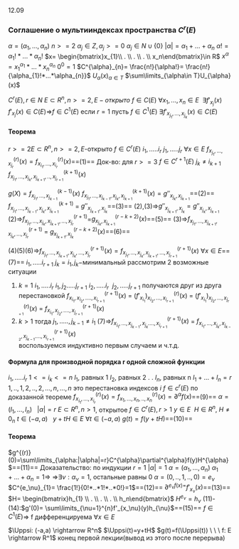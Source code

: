 12.09
### Соглашение о мультииндексах пространства $C^r(E)$

$\alpha=(\alpha_1,...,\alpha_n)$
$n>=2$  $\alpha_{j}\in Z,\alpha_{j}>=0$
$\alpha_{j}\in N \cup \{0\}$
$|\alpha|=\alpha_1+...+\alpha_n$
$\alpha!=\alpha_{1}!*...*\alpha_{n}!$
$x= \begin{bmatrix}x_{1}\\ . \\ . \\ . \\ x_n\end{bmatrix}\in R$
$x^{\alpha}=x_{1}^{\alpha_1}*...*x_{n}^{\alpha_{n}}$
$0^0=1$
$C^{\alpha}_{n}= \frac{n!}{\alpha!}= \frac{n!}{\alpha_{1}!*...*\alpha_{n}}$
${U_{\alpha}(x)}_{\alpha\in T}$
$\sum\limits_{\alpha\in T}U_{\alpha}(x)$

$C^{r}(E),r\in N$      $E\subset R^n,n>=2,E-открыто$
$f \in C(E)$     $\forall x_1,...,x_{n}\in E  \ \ \exists f'_{x_j}(x)$
$f'_{x_{j}}(x)\in C(E)$=>$f\in C^1(E)$
если $r=1$
пусть $f\in C^1(E)$
$\exists f'_{x_{j_1},...,x_{j_{k}}}(x)\in C(E)$

#### Теорема
$r>=2 E\subset R^n,n>=2,E$-открыто
$f\in C^r(E)$
$i_1,.....i_r$     $j_1,.....j_r$
$\forall x\in E$   $f^{(r)}_{x_{j_1},...,x_{j_{r}}}(x)=f^{(r)}_{x_{i_1},...,x_{i_{r}}}(x)$==(1)==
Док-во:
для $r>=3$
$f\in C^{r+1}(E)$
$j_{k}\ne i_{k+1}$
$f^{(k+1)}_{x_{j_1},...,x_{j_{k}},x_{j_{k+1}},..,x_{j_{r+1}}}(x)$

$g(X)=f^{(k-1)}_{x_{j_1},...,x_{j_{k-1}}}(x)$
$f^{(k+1)}_{x_{j_1},...,x_{j_{k-1}},x_{j_{k}},x_{j_{k+1}}}(x)=g''_{x_{j_{k}},x_{j_{k+1}}}$==(2)==
$f^{(k+1)}_{x_{j_1},...,x_{j_{k-1}},x_{j_{k}},x_{j_{k+1}}}$ = $g''_{x_{j_{k+1}},x_{j_{k}}}$==(3)==
(2),(3)=>$g''_{x_{j_{k+1}},x_{j_{k}}}=g''_{x_{j_{k}},x_{j_{k+1}}}$
(2)=>$f^{(r+1)}_{x_{j_1},...,x_{j_{k}},x_{j_{k+1}},...,x_{j_{r}}}$=$g^{(r-k+2)}_{x_{j_{k}},x_{j_{k+1}}}(x)$==(5)==
(3)=>$f^{(r+1)}_{x_{j_1},...,x_{j_{k+1}},x_{j_{k}},...,x_{j_{r}}}$ = $g^{(r-k+2)}_{x_{j_{k+1}},x_{j_{k}}}(x)$==(6)==

(4)(5)(6)=>$f^{(r+1)}_{x_{j_1},...,x_{j_{k+1}},x_{j_{k}},...,x_{j_{r}}}(x)=f^{(r+1)}_{x_{j_1},...,x_{j_{k}},x_{j_{k+1}},...,x_{j_{r+1}}}(x)$ $\forall x\in E$==(7)==
$i_1,.....i_{r+1}$    $j_k=i_1,j_k-$минимальный
рассмотрим 2 возможные ситуации
1. $k=1$
$i_1,.....i_r$
$i_1,j_2.....j_{r+1}$
$i_2,.....i_{r}\ \ j_2,.....j_{r+1}$ получаются друг из друга перестановкой
$f^{(r+1)}_{x_{i_1},x_{i_{2}},....,x_{i_{r+1}}}(x)$ = $(f'_{x_{i_1}})^{(r)}_{x_{i_2},...,x_{i_{r+1}}}(x)$ = $(f'_{x_{i_1}})^{(r)}_{x_{j_2},...,x_{j_{r+1}}}(x)$ = $f^{(r+1)}_{x_{i_1},x_{j_{2}},....,x_{j_{r+1}}}(x)$
2. $k>1$
тогда $j_1,.....,j_{k-1}\ne i_1$
(7)=>$f^{(r+1)}_{x_{i_1},...,x_{j_{k-1}},x_{j_{k}}....,x_{i_{r+1}}}(x)$ = $f^{(r+1)}_{x_{i_1},...,x_{j_{k}},x_{j_{k-2}},x_{j_{k-1}}....,x_{i_{r+1}}}(x)$  
воспользуемся индуктивно первым случаем и ч.т.д.

#### Формула для производной порядка r одной сложной функции
$i_1,.....i_r$   $1<=i_k<=n$
$l_1$, равных 1
$l_2$, равных 2
.
.
$l_n$, равных n
$l_1+...+l_{n}=r$
$1,..,1,2,..,2,...,n,...,n$
это перестановка индексов $i$
$f\in c^{r}(E)$
по доказанной теореме
$f^{(r)}_{x_{i_1},...,x_{i_r}}(x)=f^{(r)}_{x_{1},...,x_{n},..,x_{n}}(x)=\partial^{\alpha}f(x)$==(9)==
$\alpha=(l_1,...,l_{n}) \ \ \ |\alpha|=r$
$E\subset R^n,n>1$, открытое
$f\in C^r(E),r>1$
$y\in E \ \ H\in R^{n}, \ H\ne 0_n$
$t\in (-a,a) \ \ \ y+tH \in E \ \forall t \in(-a,a)$
$g(t)=f(y+tH)$==(10)==
#### Теорема
$g^{(r)}(0)=\sum\limits_{\alpha:|\alpha|=r}C^{\alpha}\partial^{\alpha}f(y)H^{\alpha}$==(11)==
Доказательство:
по индукции
$r=1$
$|\alpha|=1$
$\alpha=(\alpha_1,...,\alpha_n)$
$\alpha_1+...+\alpha_n=1$=>
=>$\exists\nu:\alpha_{\nu}=1$, остальные равны 0
$\alpha=(0,..,1,..,0)=e_{\nu}$
$C^{e_\nu}_{1}= \frac{1!}{0!*..*1!*..*0!}=1$==(12)==
$\partial^{e_{\nu}f(x)=}f'_{x_\nu}(x)$==(13)==
$H= \begin{bmatrix}h_{1} \\ . \\ . \\ . \\ h_n\end{bmatrix}$
$H^{e_\nu}=h_{\nu}$
(11)-(14):$g'(0)= \sum\limits_{\nu=1}^{n}f'_{x_\nu}(y)h_{\nu}$==(15)==
$f\in C^1(E)$=> f дифференцируема $\forall x\in E$

$\Uppsi: (-a,a) \rightarrow R^n$
$\Uppsi(t)=y+tH$
$g(t)=f(\Uppsi(t)) \ \ \ f: E \rightarrow R^1$
конец первой лекции(вывод из этого после перерыва)


